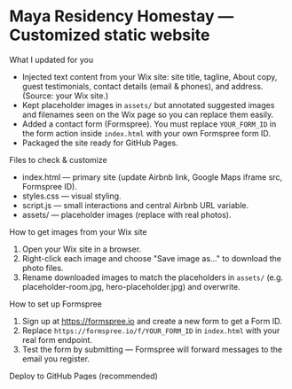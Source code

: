 Maya Residency Homestay — Customized static website
=====================================================

What I updated for you
- Injected text content from your Wix site: site title, tagline, About copy, guest testimonials, contact details (email & phones), and address. (Source: your Wix site.)
- Kept placeholder images in `assets/` but annotated suggested images and filenames seen on the Wix page so you can replace them easily.
- Added a contact form (Formspree). You must replace `YOUR_FORM_ID` in the form action inside `index.html` with your own Formspree form ID.
- Packaged the site ready for GitHub Pages.

Files to check & customize
- index.html — primary site (update Airbnb link, Google Maps iframe src, Formspree ID).
- styles.css — visual styling.
- script.js — small interactions and central Airbnb URL variable.
- assets/ — placeholder images (replace with real photos).

How to get images from your Wix site
1. Open your Wix site in a browser.
2. Right-click each image and choose "Save image as..." to download the photo files.
3. Rename downloaded images to match the placeholders in `assets/` (e.g. placeholder-room.jpg, hero-placeholder.jpg) and overwrite.

How to set up Formspree
1. Sign up at https://formspree.io and create a new form to get a Form ID.
2. Replace `https://formspree.io/f/YOUR_FORM_ID` in `index.html` with your real form endpoint.
3. Test the form by submitting — Formspree will forward messages to the email you register.

Deploy to GitHub Pages (recommended)
1. Create a new GitHub repository (e.g. `maya-residency-homes`).
2. From your project folder:
   - git init
   - git add .
   - git commit -m "Initial site for Maya Residency Homestay"
   - git branch -M main
   - git remote add origin https://github.com/<your-username>/<repo>.git
   - git push -u origin main
3. Go to GitHub → Settings → Pages → set the source to `main` branch and `/ (root)` folder — save.
4. Your site will be available at: https://<your-username>.github.io/<repo>/

Notes & next steps
- I pulled the following contact details and address directly from your Wix site: email `ankush.bahuguna1994@gmail.com`, phones `9968502792` and `8447175775`, and address `Bonli Lagatal, Aadibadri, Dhabhkar, Uttarakhand 246440, India`. Make sure these are correct and edit in `index.html` if needed.
- I also copied three guest testimonials into the Testimonials section. If you'd like, I can format them differently or fetch more reviews from your listings.

If you'd like, I can now:
- (A) Attempt to automatically fetch and embed the Wix images (I couldn't fetch them reliably due to Wix CDN restrictions; manual download is more reliable), OR
- (B) Walk you through pushing the repo to GitHub and enabling Pages step-by-step with the exact commands (I can provide the git commands and what to click in GitHub).

